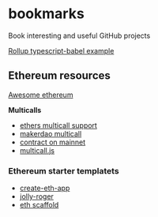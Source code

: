 # bookmarks
Book interesting and useful GitHub projects

[Rollup typescript-babel example](https://github.com/eenagy/rollup-typescript-babel)


## Ethereum resources

[Awesome ethereum](https://github.com/bekatom/awesome-ethereum)

**Multicalls**

* [ethers multicall support](https://github.com/ethers-io/ethers.js/issues/788)
* [makerdao multicall](https://github.com/makerdao/multicall)
* [contract on mainnet](https://etherscan.io/address/0xeefBa1e63905eF1D7ACbA5a8513c70307C1cE441#code)
* [multicall.js](https://github.com/makerdao/multicall.js)


### Ethereum starter templatets

* [create-eth-app](https://github.com/PaulRBerg/create-eth-app)
* [jolly-roger](https://github.com/wighawag/jolly-roger)
* [eth scaffold](https://github.com/austintgriffith/scaffold-eth)
